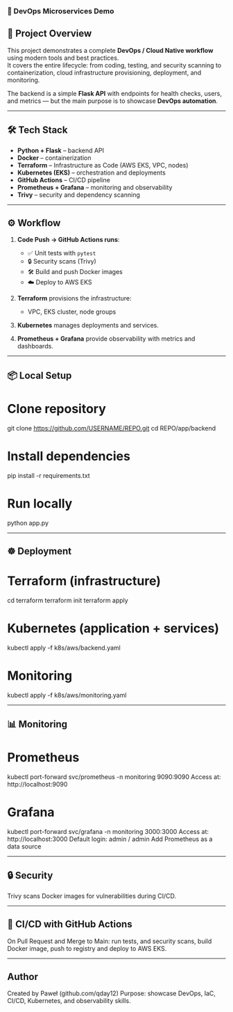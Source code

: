 ### 🚀 DevOps Microservices Demo

## 📌 Project Overview
This project demonstrates a complete **DevOps / Cloud Native workflow** using modern tools and best practices.  
It covers the entire lifecycle: from coding, testing, and security scanning to containerization, cloud infrastructure provisioning, deployment, and monitoring.  

The backend is a simple **Flask API** with endpoints for health checks, users, and metrics — but the main purpose is to showcase **DevOps automation**.

---

## 🛠️ Tech Stack
- **Python + Flask** – backend API  
- **Docker** – containerization  
- **Terraform** – Infrastructure as Code (AWS EKS, VPC, nodes)  
- **Kubernetes (EKS)** – orchestration and deployments  
- **GitHub Actions** – CI/CD pipeline  
- **Prometheus + Grafana** – monitoring and observability  
- **Trivy** – security and dependency scanning  

---

## ⚙️ Workflow

1. **Code Push → GitHub Actions runs**:
   - ✅ Unit tests with `pytest`  
   - 🔒 Security scans (Trivy)  
   - 🛠️ Build and push Docker images  
   - ☁️ Deploy to AWS EKS  

2. **Terraform** provisions the infrastructure:  
   - VPC, EKS cluster, node groups  

3. **Kubernetes** manages deployments and services.  
4. **Prometheus + Grafana** provide observability with metrics and dashboards.  

---

## 📦 Local Setup

# Clone repository
git clone https://github.com/USERNAME/REPO.git
cd REPO/app/backend

# Install dependencies
pip install -r requirements.txt

# Run locally
python app.py

---

## ☸️ Deployment

# Terraform (infrastructure)
cd terraform
terraform init
terraform apply

# Kubernetes (application + services)
kubectl apply -f k8s/aws/backend.yaml

# Monitoring
kubectl apply -f k8s/aws/monitoring.yaml

---

## 📊 Monitoring

# Prometheus
kubectl port-forward svc/prometheus -n monitoring 9090:9090
Access at: http://localhost:9090

# Grafana
kubectl port-forward svc/grafana -n monitoring 3000:3000
Access at: http://localhost:3000
    Default login: admin / admin
    Add Prometheus as a data source

---

## 🔒 Security
Trivy scans Docker images for vulnerabilities during CI/CD.

---

## 🚀 CI/CD with GitHub Actions
On Pull Request and Merge to Main: run tests, and security scans, build Docker image, push to registry and deploy to AWS EKS.

---

## Author
Created by Paweł (github.com/qday12)
Purpose: showcase DevOps, IaC, CI/CD, Kubernetes, and observability skills.